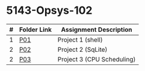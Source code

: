 # 5143-Opsys-102

|   #   | Folder Link | Assignment Description |
| :---: | ----------- | ---------------------- |
|   1  | [P01](https://github.com/glitcher-agent/5143Opsys-102-group6/tree/main/Assignments/P01)      | Project 1 (shell)        |
|   2  | [P02](https://github.com/glitcher-agent/5143Opsys-102-group6/tree/main/Assignments/P02)      | Project 2 (SqLite)        |
|   2  | [P03](https://github.com/glitcher-agent/5143Opsys-102-group6/tree/main/Assignments/P03)      | Project 3 (CPU Scheduling)        |
